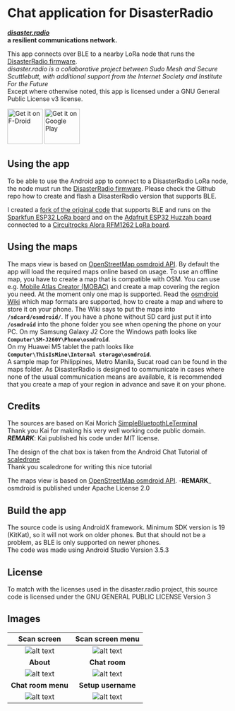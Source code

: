 # Chat application for DisasterRadio

_**[disaster.radio](https://disaster.radio)**_    
**a resilient communications network.**    

This app connects over BLE to a nearby LoRa node that runs the [DisasterRadio firmware](https://github.com/sudomesh/disaster-radio).    
_disaster.radio is a collaborative project between Sudo Mesh and Secure Scuttlebutt, with additional support from the Internet Society and Institute For the Future_    
Except where otherwise noted, this app is licensed under a GNU General Public License v3 license.

[<img src="https://fdroid.gitlab.io/artwork/badge/get-it-on.png"
     alt="Get it on F-Droid"
     height="80">](https://f-droid.org/packages/tk.giesecke.disaster_radio/)
[<img src="https://play.google.com/intl/en_us/badges/images/generic/en-play-badge.png"
     alt="Get it on Google Play"
     height="80">](https://play.google.com/store/apps/details?id=tk.giesecke.disaster_radio)

## Using the app
To be able to use the Android app to connect to a DisasterRadio LoRa node, the node must run the [DisasterRadio firmware](https://github.com/sudomesh/disaster-radio). Please check the Github repo how to create and flash a DisasterRadio version that supports BLE.    

I created a [fork of the original code](https://github.com/beegee-tokyo/disaster-radio) that supports BLE and runs on the [Sparkfun ESP32 LoRa board](https://www.sparkfun.com/products/15006) and on the [Adafruit ESP32 Huzzah board](https://www.adafruit.com/product/3405) connected to a [Circuitrocks Alora RFM1262 LoRa board](https://circuit.rocks/product:2685). 

## Using the maps
The maps view is based on [OpenStreetMap osmdroid API](https://github.com/osmdroid/osmdroid). By default the app will load the required maps online based on usage. To use an offline map, you have to create a map that is compatible with OSM. You can use e.g. [Mobile Atlas Creator (MOBAC)](https://mobac.sourceforge.io/) and create a map covering the region you need. At the moment only one map is supported. Read the [osmdroid Wiki](https://github.com/osmdroid/osmdroid/wiki/Offline-Map-Tiles) which map formats are supported, how to create a map and where to store it on your phone. The Wiki says to put the maps into **`/sdcard/osmdroid/`**. If you have a phone without SD card just put it into **`/osmdroid`** into the phone folder you see when opening the phone on your PC.
On my Samsung Galaxy J2 Core the Windows path looks like    
**`Computer\SM-J260Y\Phone\osmdroid`**.    
On my Huawei M5 tablet the path looks like    
**`Computer\ThisIsMine\Internal storage\osmdroid`**.    
A sample map for Philippines, Metro Manila, Sucat road can be found in the maps folder.
As DisasterRadio is designed to communicate in cases where none of the usual communication means are available, it is recommended that you create a map of your region in advance and save it on your phone.

## Credits
The sources are based on Kai Morich [SimpleBluetoothLeTerminal](https://github.com/kai-morich/SimpleBluetoothLeTerminal)    
Thank you Kai for making his very well working code public domain.    
_**REMARK**_: Kai published his code under MIT license. 

The design of the chat box is taken from the Android Chat Tutorial of [scaledrone](https://www.scaledrone.com/blog/android-chat-tutorial/)    
Thank you scaledrone for writing this nice tutorial

The maps view is based on [OpenStreetMap osmdroid API](https://github.com/osmdroid/osmdroid).
-**REMARK**_ osmdroid is published under Apache License 2.0

## Build the app
The source code is using AndroidX framework. Minimum SDK version is 19 (KitKat), so it will not work on older phones. But that should not be a problem, as BLE is only supported on newer phones.    
The code was made using Android Studio Version 3.5.3

## License
To match with the licenses used in the disaster.radio project, this source code is licensed under the GNU GENERAL PUBLIC LICENSE Version 3

## Images
| Scan screen | Scan screen menu |    
| :----: | :----: | 
| ![alt text](./documents/1_device_list.png "Scan screen") | ![alt text](./documents/2_device_list_menu.png "Scan screen menu") |    
| **About** | **Chat room** |    
| ![alt text](./documents/3_device_list_about.png "Application about") | ![alt text](./documents/4_chat_room.png "Chat room with messages") |    
| **Chat room menu** | **Setup username** |    
| ![alt text](./documents/5_chat_room_menu.png "Chat room menu") | ![alt text](./documents/6_chat_room_set_user.png "Set username") |    
 
